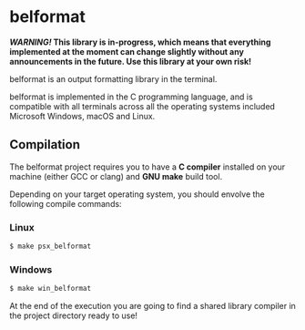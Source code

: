 # belformat
***WARNING!* This library is in-progress, which means that everything implemented at the moment can change slightly without any announcements in the future. Use this library at your own risk!**

belformat is an output formatting library in the terminal.

belformat is implemented in the C programming language, and is compatible with all terminals across all the operating systems included Microsoft Windows, macOS and Linux.

## Compilation
The belformat project requires you to have a **C compiler** installed on your machine (either GCC or clang) and **GNU make** build tool.

Depending on your target operating system, you should envolve the following compile commands:

### Linux
```sh
$ make psx_belformat
```

### Windows
```sh
$ make win_belformat
```

At the end of the execution you are going to find a shared library compiler in the project directory ready to use!
